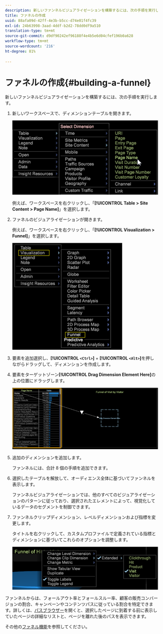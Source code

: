 ```yaml
---
description: 新しいファンネルビジュアライゼーションを構築するには、次の手順を実行します。
title: ファネルの作成
uuid: 88afa09d-42ff-4e3b-b5cc-d74e01f4fc39
exl-id: 24b63998-3aad-4ddf-b2d2-78dd0df9a510
translation-type: tm+mt
source-git-commit: d9df90242ef96188f4e4b5e6d04cfef196b0a628
workflow-type: tm+mt
source-wordcount: '216'
ht-degree: 81%

---
```


# ファネルの作成{#building-a-funnel}

新しいファンネルビジュアライゼーションを構築するには、次の手順を実行します。

<!-- <a id="section_A8F5530114814B689C298E369AD0643E"></a> -->

1. 新しいワークスペースで、ディメンションテーブルを開きます。

   ![](assets/dimension_table_pagename.png)

   例えば、ワークスペースを右クリックし、「**[!UICONTROL Table > Site Content > Page Name]**」を選択します。

1. ファネルのビジュアライゼーションが開きます。

   例えば、ワークスペースを右クリックし、「**[!UICONTROL Visualization > Funnel]**」を選択します。

   ![](assets/step2-funnel.png)

1. 要素を追加選択し、**[!UICONTROL `<Ctrl>`]** + **[!UICONTROL `<Alt>`]**&#x200B;を押しながらドラッグして、ディメンションを作成します。

1. 要素をターゲットゾーン&#x200B;**[!UICONTROL Drag Dimension Element Here]**&#x200B;の上の位置にドラッグします。

   ![](assets/step4-funnel.png)

1. 追加のディメンションを追加します。

   ファンネルには、合計 8 個の手順を追加できます。
1. 選択したテーブルを解放して、オーディエンス全体に基づいてファンネルを表示します。

   ファンネルビジュアライゼーションでは、他のすべてのビジュアライゼーションのパターンに従っており、選択されたエレメントによって、視覚化しているデータのセグメントを制御できます。
1. ファンネルクリップディメンション、レベルディメンションおよび指標を変更します。

   タイトルを右クリックして、カスタムプロファイルで定義されている指標とディメンションに基づいてこれらのオプションを調整します。

   ![](assets/last-image-funnel.png)

ファンネルからは、フォールアウト率とフォールスルー率、顧客の販売コンバージョンの割合、キャンペーンやコンテンツパスに従っている割合を特定できます。詳しくは、[パスブラウザー](../../../../home/c-get-started/c-analysis-vis/c-funnel-visualization/c-path-browser-funnel.md#concept-b0cedf7a28ae422696ded1258c9a4119)を開くと、選択したページに到着する前に表示していたページの詳細なリストと、ページを離れた後のパスを表示できます。

その他の[ファネル機能](../../../../home/c-get-started/c-analysis-vis/c-funnel-visualization/c-funnel-visualization-features.md#concept-e65c81fe17794acd8d00d796b1780dc3)を参照してください。
